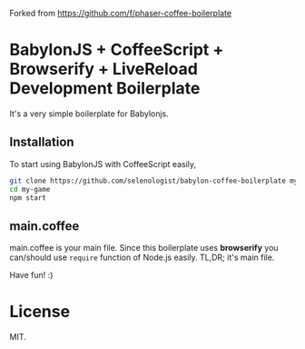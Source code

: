 Forked from https://github.com/f/phaser-coffee-boilerplate

# BabylonJS + CoffeeScript + Browserify + LiveReload Development Boilerplate

It's a very simple boilerplate for Babylonjs.

## Installation

To start using BabylonJS with CoffeeScript easily,
```bash
git clone https://github.com/selenologist/babylon-coffee-boilerplate my-game
cd my-game
npm start
```

## main.coffee

main.coffee is your main file. Since this boilerplate uses **browserify** you can/should use `require` function of Node.js easily. TL,DR; it's main file.


Have fun! :)

[1]: https://github.com/demircancelebi

# License

MIT.
